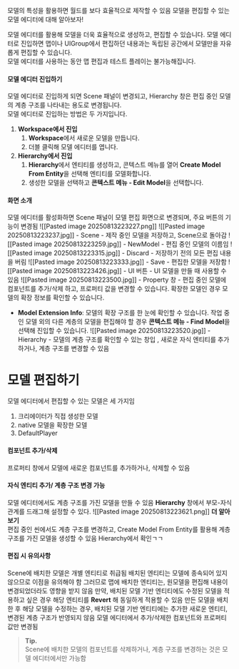 모델의 특성을 활용하면 월드를 보다 효율적으로 제작할 수 있음
모델을 편집할 수 있는 모델 에디터에 대해 알아보자!

모델 에디터를 활용해 모델을 더욱 효율적으로 생성하고, 편집할 수 있습니다. 
모델 에디터로 진입하면 맵이나 UIGroup에서 편집하던 내용과는 독립된 공간에서 모델만을 자유롭게 편집할 수 있습니다.  
모델 에디터를 사용하는 동안 맵 편집과 테스트 플레이는 불가능해집니다.
#### 모델 에디터 진입하기
모델 에디터로 진입하게 되면 Scene 패널이 변경되고, Hierarchy 창은 편집 중인 모델의 계층 구조를 나타내는 용도로 변경됩니다.   
모델 에디터로 진입하는 방법은 두 가지입니다.
1. **Workspace에서 진입**
    1. **Workspace**에서 새로운 모델을 만듭니다.
    2. 더블 클릭해 모델 에디터를 엽니다.
2. **Hierarchy에서 진입**
    1. **Hierarchy**에서 엔티티를 생성하고, 콘텍스트 메뉴를 열어 **Create Model From Entity**을 선택해 엔티티를 모델화합니다.
    2. 생성한 모델을 선택하고 **콘텍스트 메뉴 - Edit Model**을 선택합니다.
#### 화면 소개
모델 에디터를 활성화하면 Scene 패널이 모델 편집 화면으로 변경되며, 주요 버튼의 기능이 변경됨
![[Pasted image 20250813223227.png]]
![[Pasted image 20250813223237.jpg]] - Scene - 제작 중인 모델을 저장하고, Scene으로 돌아감
![[Pasted image 20250813223259.jpg]] - NewModel - 편집 중인 모델의 이름임
![[Pasted image 20250813223315.jpg]] - Discard - 저장하기 전의 모든 편집 내용을 버림
![[Pasted image 20250813223333.jpg]] - Save - 편집한 모델을 저장함
![[Pasted image 20250813223426.jpg]] - UI 버튼 - UI 모델을 만들 때 사용할 수 있음
![[Pasted image 20250813223500.jpg]] - Property 창 - 편집 중인 모델에 컴포넌트를 추가/삭제 하고, 프로퍼티 값을 변경할 수 있습니다. 확장한 모델인 경우 모델의 확장 정보를 확인할 수 있습니다.  
- **Model Extension Info**: 모델의 확장 구조를 한 눈에 확인할 수 있습니다. 작업 중인 모델 외의 다른 계층의 모델을 편집해야 할 경우 **콘텍스트 메뉴 - Find Model**을 선택해 진입할 수 있습니다.
![[Pasted image 20250813223520.jpg]] - Hierarchy - 모델의 계층 구조를 확인할 수 있는 창입 ,  새로운 자식 엔티티를 추가하거나, 계층 구조를 변경할 수 있음

# 모델 편집하기
모델 에디터에서 편집할 수 있는 모델은 세 가지임
1. 크리에이터가 직접 생성한 모델
2. native 모델을 확장한 모델
3. DefaultPlayer
#### 컴포넌트 추가/삭제
프로퍼티 창에서 모델에 새로운 컴포넌트를 추가하거나, 삭제할 수 있음
#### 자식 엔티티 추가/ 계층 구조 변경 가능
모델 에디터에서도 계층 구조를 가진 모델을 만들 수 있음
**Hierarchy** 창에서 부모-자식 관계를 드래그해 설정할 수 있다.
![[Pasted image 20250813223621.png]]
**더 알아보기**  
편집 중인 씬에서도 계층 구조를 변경하고, 
Create Model From Entity를 활용해 계층 구조를 가진 모델을 생성할 수 있음
Hierarchy에서 확인ㄱㄱ

#### 편집 시 유의사항
Scene에 배치한 모델은 개별 엔티티로 취급됨
배치된 엔티티는 모델에 종속되어 있지 않으므로 이점을 유의해야 함 
그러므로 맵에 배치한 엔티티는, 원모델을 편집해 내용이 변경되었더라도 영향을 받지 않음 
만약, 배치된 모델 기반 엔티티에도 수정된 모델을 적용하고 싶은 경우 해당 엔티티를 **Revert** 해 동일하게 적용할 수 있음
만든 모델을 배치한 후 해당 모델을 수정하는 경우, 배치된 모델 기반 엔티티에는 추가한 새로운 엔티티, 변경된 계층 구조가 반영되지 않음
모델 에디터에서 추가/삭제한 컴포넌트와 프로퍼티 값만 변경됨

> **Tip.**  
> Scene에 배치한 모델의 컴포넌트를 삭제하거나, 계층 구조를 변경하는 것은 모델 에디터에서만 가능함